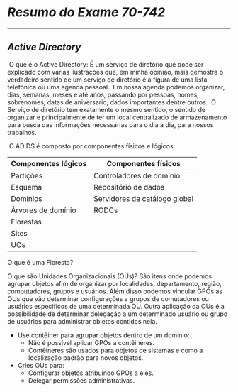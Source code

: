 # *Resumo do Exame 70-742*

-------

## *Active Directory*

​	O que é o Active Directory: É um serviço de diretório que pode ser explicado com varias ilustrações que, em minha opinião, mais demostra o verdadeiro sentido de um serviço de diretório é a figura de uma lista telefônica ou uma agenda pessoal.
​	Em nossa agenda podemos organizar, dias, semanas, meses e até anos, passando por pessoas, nomes, sobrenomes, datas de aniversario, dados importantes dentre outros.
​	O Serviço de diretório tem exatamente o mesmo sentido, o sentido de organizar e principalmente de ter um local centralizado de armazenamento para busca das informações necessárias para o dia a dia, para nossos trabalhos.

​	O AD DS é composto por componentes físicos e lógicos:

| Componentes lógicos | Componentes físicos           |
| ------------------- | ----------------------------- |
| Partições           | Controladores de domínio      |
| Esquema             | Repositório de dados          |
| Domínios            | Servidores de catálogo global |
| Árvores de domínio  | RODCs                         |
| Florestas           |                               |
| Sites               |                               |
| UOs                 |                               |

O que é uma Floresta?

O que são Unidades Organizacionais (OUs)?
	São itens onde podemos agrupar objetos afim de organizar por localidades, departamento, região, computadores, grupos e usuários. Além disso podemos vincular GPOs as OUs que vão determinar configurações a grupos de comutadores ou usuários específicos de uma determinada OU.
	Outra aplicação da OUs é a possibilidade de determinar delegação a um determinado usuário ou grupo de usuários para administrar objetos contidos nela.

- Use contêiner para agrupar objetos dentro de um domínio:
  - Não é possível aplicar GPOs a contêineres.
  - Contêineres são usados para objetos de sistemas e como a localização padrão para novos objetos.
- Cries OUs para:
  - Configurar objetos atribuindo GPOs a eles.
  - Delegar permissões administrativas.